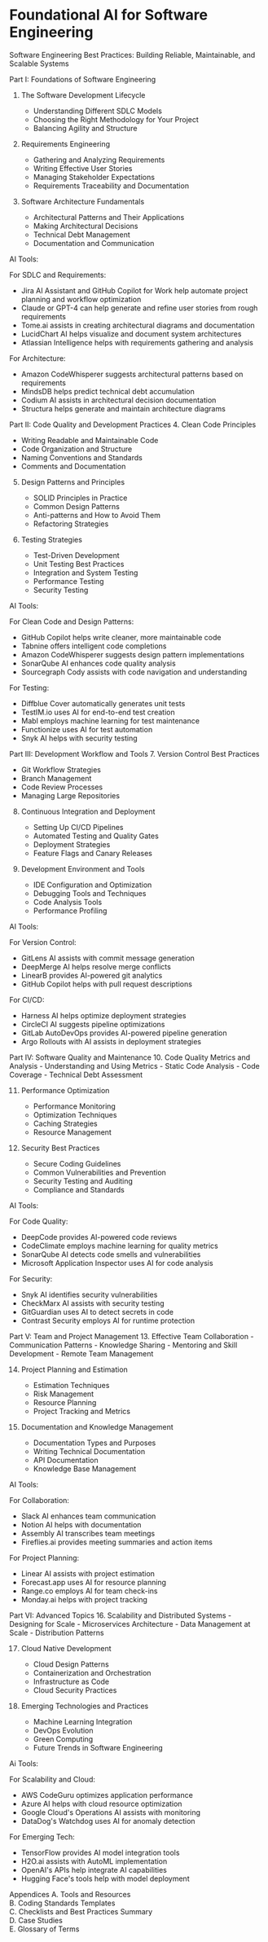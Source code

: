 # Foundational AI for Software Engineering

Software Engineering Best Practices: Building Reliable, Maintainable, and Scalable Systems

Part I: Foundations of Software Engineering
1. The Software Development Lifecycle
   - Understanding Different SDLC Models
   - Choosing the Right Methodology for Your Project
   - Balancing Agility and Structure

2. Requirements Engineering
   - Gathering and Analyzing Requirements
   - Writing Effective User Stories
   - Managing Stakeholder Expectations
   - Requirements Traceability and Documentation

3. Software Architecture Fundamentals
   - Architectural Patterns and Their Applications
   - Making Architectural Decisions
   - Technical Debt Management
   - Documentation and Communication
  
AI Tools:

For SDLC and Requirements:
- Jira AI Assistant and GitHub Copilot for Work help automate project planning and workflow optimization
- Claude or GPT-4 can help generate and refine user stories from rough requirements
- Tome.ai assists in creating architectural diagrams and documentation
- LucidChart AI helps visualize and document system architectures
- Atlassian Intelligence helps with requirements gathering and analysis

For Architecture:
- Amazon CodeWhisperer suggests architectural patterns based on requirements
- MindsDB helps predict technical debt accumulation
- Codium AI assists in architectural decision documentation
- Structura helps generate and maintain architecture diagrams

Part II: Code Quality and Development Practices
4. Clean Code Principles
   - Writing Readable and Maintainable Code
   - Code Organization and Structure
   - Naming Conventions and Standards
   - Comments and Documentation

5. Design Patterns and Principles
   - SOLID Principles in Practice
   - Common Design Patterns
   - Anti-patterns and How to Avoid Them
   - Refactoring Strategies

6. Testing Strategies
   - Test-Driven Development
   - Unit Testing Best Practices
   - Integration and System Testing
   - Performance Testing
   - Security Testing

AI Tools:

For Clean Code and Design Patterns:
- GitHub Copilot helps write cleaner, more maintainable code
- Tabnine offers intelligent code completions
- Amazon CodeWhisperer suggests design pattern implementations
- SonarQube AI enhances code quality analysis
- Sourcegraph Cody assists with code navigation and understanding

For Testing:
- Diffblue Cover automatically generates unit tests
- TestIM.io uses AI for end-to-end test creation
- Mabl employs machine learning for test maintenance
- Functionize uses AI for test automation
- Snyk AI helps with security testing

Part III: Development Workflow and Tools
7. Version Control Best Practices
   - Git Workflow Strategies
   - Branch Management
   - Code Review Processes
   - Managing Large Repositories

8. Continuous Integration and Deployment
   - Setting Up CI/CD Pipelines
   - Automated Testing and Quality Gates
   - Deployment Strategies
   - Feature Flags and Canary Releases

9. Development Environment and Tools
   - IDE Configuration and Optimization
   - Debugging Tools and Techniques
   - Code Analysis Tools
   - Performance Profiling

AI Tools:

For Version Control:
- GitLens AI assists with commit message generation
- DeepMerge AI helps resolve merge conflicts
- LinearB provides AI-powered git analytics
- GitHub Copilot helps with pull request descriptions

For CI/CD:
- Harness AI helps optimize deployment strategies
- CircleCI AI suggests pipeline optimizations
- GitLab AutoDevOps provides AI-powered pipeline generation
- Argo Rollouts with AI assists in deployment strategies

Part IV: Software Quality and Maintenance
10. Code Quality Metrics and Analysis
    - Understanding and Using Metrics
    - Static Code Analysis
    - Code Coverage
    - Technical Debt Assessment

11. Performance Optimization
    - Performance Monitoring
    - Optimization Techniques
    - Caching Strategies
    - Resource Management

12. Security Best Practices
    - Secure Coding Guidelines
    - Common Vulnerabilities and Prevention
    - Security Testing and Auditing
    - Compliance and Standards

AI Tools:

For Code Quality:
- DeepCode provides AI-powered code reviews
- CodeClimate employs machine learning for quality metrics
- SonarQube AI detects code smells and vulnerabilities
- Microsoft Application Inspector uses AI for code analysis

For Security:
- Snyk AI identifies security vulnerabilities
- CheckMarx AI assists with security testing
- GitGuardian uses AI to detect secrets in code
- Contrast Security employs AI for runtime protection    

Part V: Team and Project Management
13. Effective Team Collaboration
    - Communication Patterns
    - Knowledge Sharing
    - Mentoring and Skill Development
    - Remote Team Management

14. Project Planning and Estimation
    - Estimation Techniques
    - Risk Management
    - Resource Planning
    - Project Tracking and Metrics

15. Documentation and Knowledge Management
    - Documentation Types and Purposes
    - Writing Technical Documentation
    - API Documentation
    - Knowledge Base Management

AI Tools:

For Collaboration:
- Slack AI enhances team communication
- Notion AI helps with documentation
- Assembly AI transcribes team meetings
- Fireflies.ai provides meeting summaries and action items

For Project Planning:
- Linear AI assists with project estimation
- Forecast.app uses AI for resource planning
- Range.co employs AI for team check-ins
- Monday.ai helps with project tracking

Part VI: Advanced Topics
16. Scalability and Distributed Systems
    - Designing for Scale
    - Microservices Architecture
    - Data Management at Scale
    - Distribution Patterns

17. Cloud Native Development
    - Cloud Design Patterns
    - Containerization and Orchestration
    - Infrastructure as Code
    - Cloud Security Practices

18. Emerging Technologies and Practices
    - Machine Learning Integration
    - DevOps Evolution
    - Green Computing
    - Future Trends in Software Engineering

Ai Tools:

For Scalability and Cloud:
- AWS CodeGuru optimizes application performance
- Azure AI helps with cloud resource optimization
- Google Cloud's Operations AI assists with monitoring
- DataDog's Watchdog uses AI for anomaly detection

For Emerging Tech:
- TensorFlow provides AI model integration tools
- H2O.ai assists with AutoML implementation
- OpenAI's APIs help integrate AI capabilities
- Hugging Face's tools help with model deployment   

Appendices
A. Tools and Resources     
B. Coding Standards Templates    
C. Checklists and Best Practices Summary    
D. Case Studies    
E. Glossary of Terms    


